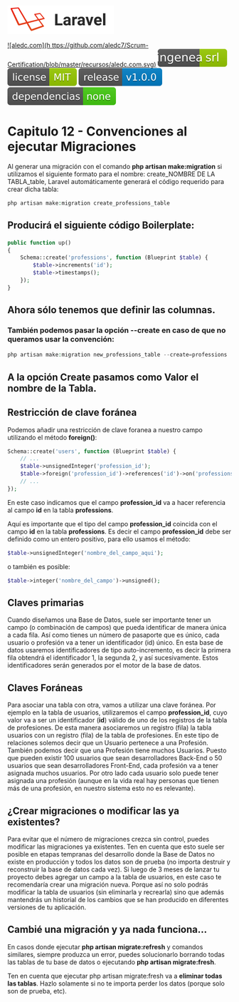 ![Laravel](https://raw.githubusercontent.com/aledc7/Laravel/master/pirullo.png "Aledc.com")

[![aledc.com](h ttps://github.com/aledc7/Scrum-Certification/blob/master/recursos/aledc.com.svg)](https://aledc.com)
[![ingenea.com.ar](https://github.com/aledc7/Scrum-Certification/blob/master/recursos/ingenea.svg)](http://ingenea.com.ar)
[![License](https://github.com/aledc7/Scrum-Certification/blob/master/recursos/mit-license.svg)](https://aledc.com)
[![GitHub release](https://github.com/aledc7/Scrum-Certification/blob/master/recursos/release.svg)](https://aledc.com)
[![Dependencies](https://github.com/aledc7/Scrum-Certification/blob/master/recursos/dependencias-none.svg)](https://aledc.com)

# Capitulo 12 - Convenciones al ejecutar Migraciones


Al generar una migración con el comando __php artisan make:migration__ si utilizamos el siguiente formato para el nombre: create_NOMBRE DE LA TABLA_table, Laravel automáticamente generará el código requerido para crear dicha tabla:

```php
php artisan make:migration create_professions_table
````

## Producirá el siguiente código Boilerplate:
```php
public function up()
{
    Schema::create('professions', function (Blueprint $table) {
        $table->increments('id');
        $table->timestamps();
    });
}
````

## Ahora sólo tenemos que definir las columnas.

### También podemos pasar la opción __--create__ en caso de que no queramos usar la convención:

```php
php artisan make:migration new_professions_table --create=professions
````

## A la opción Create pasamos como Valor el nombre de la Tabla.

## Restricción de clave foránea
Podemos añadir una restricción de clave foranea a nuestro campo utilizando el método __foreign()__:
```php
Schema::create('users', function (Blueprint $table) {
    // ...
    $table->unsignedInteger('profession_id'); 
    $table->foreign('profession_id')->references('id')->on('professions');
    // ...
});
````

En este caso indicamos que el campo __profession_id__ va a hacer referencia al campo __id__ en la tabla __professions__.

Aquí es importante que el tipo del campo __profession_id__ coincida con el campo __id__ en la tabla __professions__. Es decir el campo __profession_id__ debe ser definido como un entero positivo, para ello usamos el método:
```php
$table->unsignedInteger('nombre_del_campo_aqui');
```
o también es posible:
```php
$table->integer('nombre_del_campo')->unsigned();
```

## Claves primarias  

Cuando diseñamos una Base de Datos, suele ser importante tener un campo (o combinación de campos) que pueda identificar de manera única a cada fila. Así como tienes un número de pasaporte que es único, cada usuario o profesión va a tener un identificador (id) único. En esta base de datos usaremos identificadores de tipo auto-incremento, es decir la primera fila obtendrá el identificador 1, la segunda 2, y así sucesivamente. Estos identificadores serán generados por el motor de la base de datos.

## Claves Foráneas
Para asociar una tabla con otra, vamos a utilizar una clave foránea. Por ejemplo en la tabla de usuarios, utilizaremos el campo __profession_id__, cuyo valor va a ser un identificador (__id__) válido de uno de los registros de la tabla de profesiones. De esta manera asociaremos un registro (fila) la tabla usuarios con un registro (fila) de la tabla de profesiones. En este tipo de relaciones solemos decir que un Usuario pertenece a una Profesión. También podemos decir que una Profesión tiene muchos Usuarios. Puesto que pueden existir 100 usuarios que sean desarrolladores Back-End o 50 usuarios que sean desarrolladores Front-End, cada profesión va a tener asignada muchos usuarios. Por otro lado cada usuario solo puede tener asignada una profesión (aunque en la vida real hay personas que tienen más de una profesión, en nuestro sistema esto no es relevante).   

## ¿Crear migraciones o modificar las ya existentes?
Para evitar que el número de migraciones crezca sin control, puedes modificar las migraciones ya existentes. Ten en cuenta que esto suele ser posible en etapas tempranas del desarrollo donde la Base de Datos no existe en producción y todos los datos son de prueba (no importa destruir y reconstruir la base de datos cada vez). Si luego de 3 meses de lanzar tu proyecto debes agregar un campo a la tabla de usuarios, en este caso te recomendaría crear una migración nueva. Porque así no solo podrás modificar la tabla de usuarios (sin eliminarla y recrearla) sino que además mantendrás un historial de los cambios que se han producido en diferentes versiones de tu aplicación.

## Cambié una migración y ya nada funciona…
En casos donde ejecutar __php artisan migrate:refresh__ y comandos similares, siempre produzca un error, puedes solucionarlo borrando todas las tablas de tu base de datos o ejecutando __php artisan migrate:fresh__.

Ten en cuenta que ejecutar php artisan migrate:fresh va a __eliminar todas las tablas__. Hazlo solamente si no te importa perder los datos (porque solo son de prueba, etc).


